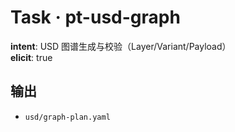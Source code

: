 # Task · pt-usd-graph

**intent**: USD 图谱生成与校验（Layer/Variant/Payload）  
**elicit**: true

## 输出

- `usd/graph-plan.yaml`
